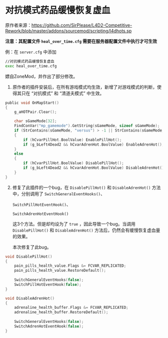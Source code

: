 # 对抗模式药品缓慢恢复虚血



原作者来源：https://github.com/SirPlease/L4D2-Competitive-Rework/blob/master/addons/sourcemod/scripting/l4dhots.sp



**注意：其配置文件 `heal_over_time.cfg` 需要在服务器配置文件中执行才可生效**

例：在 `server.cfg` 中添加

```bash
//对抗模式药品缓慢恢复虚血
exec heal_over_time.cfg
```



嫖自ZoneMod，并作出了部分修改。

1. 原作者的插件安装后，在所有游戏模式均生效，新增了对游戏模式的判断，使得其只在 “对抗模式” 和 “清道夫模式” 中生效。

```c
public void OnMapStart()
{
    g_aHOTPair.Clear();

    char sGameMode[32];
    FindConVar("mp_gamemode").GetString(sGameMode, sizeof sGameMode);
    if (StrContains(sGameMode, "versus") > -1 || StrContains(sGameMode, "scavenge") > -1)
    {
        if (hCvarPillHot.BoolValue) EnablePillHot();
        if (g_bLeft4Dead2 && hCvarAdrenHot.BoolValue) EnableAdrenHot();
    }
    else
    {
        if (hCvarPillHot.BoolValue) DisablePillHot();
        if (g_bLeft4Dead2 && hCvarAdrenHot.BoolValue) DisableAdrenHot();
    }
}
```



2. 修复了此插件的一个bug，在 `DisablePillHot()` 和 `DisableAdrenHot()` 方法中，分别调用了 `SwitchGeneralEventHooks()`、

   `SwitchPillHotEventHook()`、

   `SwitchAdrenHotEventHook()` 

   这3个方法。但是却均设为了 `true` ，因此导致一个bug。当调用 `DisablePillHot()` 和 `DisableAdrenHot()` 方法后，仍然会有缓慢恢复虚血量的效果。

   本次修复了此bug。

```c
void DisablePillHot()
{
    pain_pills_health_value.Flags &= FCVAR_REPLICATED;
    pain_pills_health_value.RestoreDefault();
    
    SwitchGeneralEventHooks(false);
    SwitchPillHotEventHook(false);
}

void DisableAdrenHot()
{
    adrenaline_health_buffer.Flags &= FCVAR_REPLICATED;
    adrenaline_health_buffer.RestoreDefault();
    
    SwitchGeneralEventHooks(false);
    SwitchAdrenHotEventHook(false);
}
```

